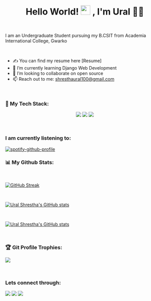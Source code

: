 <h1 align="center">Hello World! <img src="https://raw.githubusercontent.com/MartinHeinz/MartinHeinz/master/wave.gif" width="30px" height="30px" />
, I'm Ural 👦‍💻</h1>
<br>

I am an Undergraduate Student
pursuing my B.CSIT from Academia International College, Gwarko

<br>


- ✍ You can find my resume here [Resume]
- 🌱 I’m currently learning Django Web Development
- 👯 I’m looking to collaborate on open source
- 📫 Reach out to me: shresthaural100@gmail.com

<br>


### 🚀 My Tech Stack:

<p>
<div align="center">
  <img src="https://img.shields.io/badge/-HTML-e65100?style=for-the-badge&logo=html5&logoColor=e65100&labelColor=282828">
  <img src="https://img.shields.io/badge/-CSS-0277bd?style=for-the-badge&logo=css3&logoColor=0277bd&labelColor=282828">
  <img src="https://img.shields.io/badge/-Python-ffc107?style=for-the-badge&logo=python&logoColor=0277bd&labelColor=282828">
</div>
</p>

<br>

### I am currently listening to:

[![spotify-github-profile](https://spotify-github-profile.vercel.app/api/view?uid=kohux1jvi7ze8o2lc2mqe49uz&cover_image=true&theme=natemoo-re&bar_color=53b14f&bar_color_cover=false)](https://github.com/kittinan/spotify-github-profile)
<br>


### 📊 My Github Stats:
<br/>

[![GitHub Streak](https://github-readme-streak-stats.herokuapp.com?user=uralsth&theme=gruvbox&hide_border=true&date_format=M%20j%5B%2C%20Y%5D)](https://git.io/streak-stats)

<br>

[![Ural Shrestha's GitHub stats](https://github-readme-stats.vercel.app/api?username=uralsth&show_icons=true&theme=gruvbox)](https://github.com/anuraghazra/github-readme-stats)

<br>

[![Ural Shrestha's GitHub stats](https://github-readme-stats.vercel.app/api/top-langs?username=uralsth&show_icons=true&locale=en&layout=compact&theme=gruvbox)](https://github.com/anuraghazra/github-readme-stats)


<br/>

###  🏆 Git Profile Trophies:
<p align="left"><img src = "https://github-profile-trophy.vercel.app/?username=uralsth&theme=juicyfresh&no-bg=true"/></p>
<br>

### Lets connect through:
<a href="https://www.facebook.com/ural.shrestha.07/"><img src="https://img.icons8.com/fluency/48/000000/meta.png"/></a>
<a href="https://twitter.com/gooner_ural"><img src="https://img.icons8.com/color/48/000000/twitter--v1.png"/></a>
<a href="https://www.linkedin.com/in/ural-shrestha-20196723a/"><img src="https://img.icons8.com/color/48/000000/linkedin.png"/></a>
